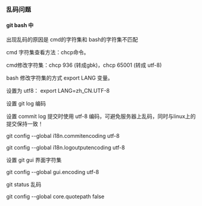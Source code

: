 ### 乱码问题

#### git bash 中

出现乱码的原因是 cmd的字符集和 bash的字符集不匹配

cmd 字符集查看方法：chcp命令。

cmd修改字符集：chcp 936 (转成gbk)，chcp 65001 (转成 utf-8)

bash 修改字符集的方式 export LANG 变量。

设置为 utf8： export LANG=zh_CN.UTF-8

设置 git log 编码

设置 commit log 提交时使用 utf-8 编码，可避免服务器上乱码，同时与linux上的提交保持一致！

git config --global i18n.commitencoding utf-8

git config --global i18n.logoutputencoding  utf-8

设置 git gui 界面字符集

git config --global gui.encoding utf-8

git status 乱码

git config --global core.quotepath false
